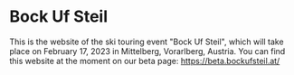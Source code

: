 # Bock Uf Steil

This is the website of the ski touring event "Bock Uf Steil", which will take place on February 17, 2023 in Mittelberg, Vorarlberg, Austria.
You can find this website at the moment on our beta page: <https://beta.bockufsteil.at/>
